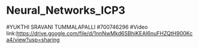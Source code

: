 # Neural_Networks_ICP3
#YUKTHI SRAVANI TUMMALAPALLI
#700746296
#Video link:https://drive.google.com/file/d/1nnNwMkd6SBhiKEAI6nuFHZQtH900Kca4/view?usp=sharing
